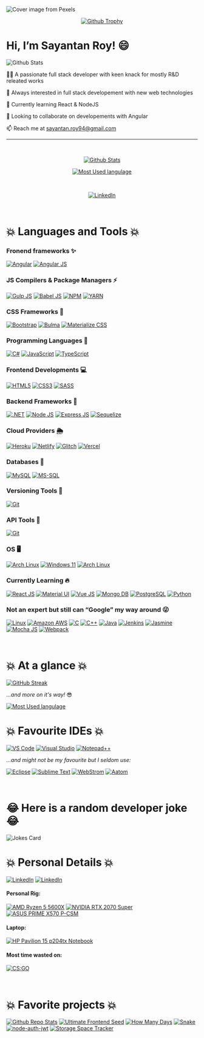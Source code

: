 ![Cover image from Pexels](https://images.pexels.com/photos/169573/pexels-photo-169573.jpeg?auto=compress&cs=tinysrgb&dpr=3&h=375&w=630)

<div align="center">

[![Github Trophy](https://github-profile-trophy.vercel.app/?username=dusk196&margin-w=15&margin-h=15&no-frame=true&theme=onestar)](https://github.com/ryo-ma/github-profile-trophy)

</div>

# Hi, I’m Sayantan Roy! 😄

![Github Stats](https://komarev.com/ghpvc/?username=dusk196&label=Profile%20views&color=blue&style=flat-square)

👋🏼 A passionate full stack developer with keen knack for mostly R&D releated works

👀 Always interested in full stack developement with new web technologies

🌱 Currently learning React & NodeJS

💞️ Looking to collaborate on developements with Angular

📫 Reach me at sayantan.roy94@gmail.com

---

<br />

<div align="center">


[![Github Stats](https://github-readme-stats.vercel.app/api?username=dusk196&show_icons=true&theme=merko)](https://github-readme-stats.vercel.app/)


[![Most Used langulage](https://github-readme-stats.vercel.app/api/top-langs/?username=dusk196&show_icons=true&theme=merko&layout=compact&langs_count=20&hide=java)](https://github-readme-stats.vercel.app/)

<br />

[![LinkedIn](https://img.shields.io/badge/LinkedIn-Connect_Now!-0077B5?style=for-the-badge&logo=linkedin&logoColor=white)](https://www.linkedin.com/in/sayantan-roy94/)

</div>

<br />

# 💥 Languages and Tools 💥

### Fronend frameworks ✨

[![Angular](https://img.shields.io/badge/Angular-DD0031?style=for-the-badge&logo=angular&logoColor=white)](https://angular.io/)
[![Angular JS](https://img.shields.io/badge/Angular_JS-E23237?style=for-the-badge&logo=angularjs&logoColor=white)](https://angularjs.org/)

### JS Compilers & Package Managers ⚡️

[![Gulp JS](https://img.shields.io/badge/Gulp-CF4647?style=for-the-badge&logo=gulp&logoColor=white)](https://gulpjs.com/)
[![Babel JS](https://img.shields.io/badge/Babel-F7DF1E?style=for-the-badge&logo=babel&logoColor=black)](https://babeljs.io/)
[![NPM](https://img.shields.io/badge/npm-CB3837?style=for-the-badge&logo=npm&logoColor=white)](https://www.npmjs.com/)
[![YARN](https://img.shields.io/badge/Yarn-2C8EBB?style=for-the-badge&logo=yarn&logoColor=white)](https://yarnpkg.com/)

### CSS Frameworks 💫

[![Bootstrap](https://img.shields.io/badge/Bootstrap-563D7C?style=for-the-badge&logo=bootstrap&logoColor=white)](https://getbootstrap.com/)
[![Bulma](https://img.shields.io/badge/Bulma-00D1B2?style=for-the-badge&logo=bulma&logoColor=white)](https://bulma.io/)
[![Materialize CSS](https://img.shields.io/badge/Materialize_CSS-ee6e73?style=for-the-badge&logo=material-ui&logoColor=white)](https://materializecss.com/)

### Programming Languages 🔬

[![C#](https://img.shields.io/badge/C%23-239120?style=for-the-badge&logo=c-sharp&logoColor=white)](https://www.w3schools.com/cs/)
[![JavaScript](https://img.shields.io/badge/JavaScript-F7DF1E?style=for-the-badge&logo=javascript&logoColor=black)](https://developer.mozilla.org/en-US/docs/Web/JavaScript/)
[![TypeScript](https://img.shields.io/badge/TypeScript-007ACC?style=for-the-badge&logo=typescript&logoColor=white)](https://www.typescriptlang.org/)

### Frontend Developments 💻

[![HTML5](https://img.shields.io/badge/HTML5-E34F26?style=for-the-badge&logo=html5&logoColor=white)](https://www.w3.org/html/)
[![CSS3](https://img.shields.io/badge/CSS3-1572B6?style=for-the-badge&logo=css3&logoColor=white)](https://www.w3schools.com/css/)
[![SASS](https://img.shields.io/badge/Sass-CC6699?style=for-the-badge&logo=sass&logoColor=white)](https://sass-lang.com/)

### Backend Frameworks 🔭

[![.NET](https://img.shields.io/badge/.NET-512BD4?style=for-the-badge&logo=dotnet&logoColor=white)](https://dotnet.microsoft.com/)
[![Node JS](https://img.shields.io/badge/Node.js-339933?style=for-the-badge&logo=nodedotjs&logoColor=white)](https://nodejs.org/)
[![Express JS](https://img.shields.io/badge/Express.js-000000?style=for-the-badge&logo=express&logoColor=white)](https://expressjs.com/)
[![Sequelize](https://img.shields.io/badge/Sequelize-000000?style=for-the-badge&logo=Sequelize&logoColor=white)](https://sequelize.org/)

### Cloud Providers 🌦
[![Heroku](https://img.shields.io/badge/Heroku-430098?style=for-the-badge&logo=heroku&logoColor=white)](https://www.heroku.com/)
[![Netlify](https://img.shields.io/badge/Netlify-00C7B7?style=for-the-badge&logo=netlify&logoColor=white)](https://www.netlify.com/)
[![Glitch](https://img.shields.io/badge/Glitch-2800ff?style=for-the-badge&logo=glitch&logoColor=white)](https://glitch.com/)
[![Vercel](https://img.shields.io/badge/Vercel-000000?style=for-the-badge&logo=vercel&logoColor=white)](https://vercel.com/)

### Databases 📇

[![MySQL](https://img.shields.io/badge/MySQL-00000F?style=for-the-badge&logo=mysql&logoColor=white)](https://www.mysql.com/)
[![MS-SQL](https://img.shields.io/badge/Microsoft%20SQL%20Sever-CC2927?style=for-the-badge&logo=microsoft%20sql%20server&logoColor=white)](https://www.microsoft.com/en-us/sql-server/)

### Versioning Tools 💾

[![Git](https://img.shields.io/badge/Git-F05032?style=for-the-badge&logo=git&logoColor=white)](https://git-scm.com/)

### API Tools 📡

[![Git](https://img.shields.io/badge/Postman-FF6C37?style=for-the-badge&logo=Postman&logoColor=white)](https://postman.com/)

### OS 🖥

[![Arch Linux](https://img.shields.io/badge/PC-Arch_Linux-1793D1?style=for-the-badge&logo=arch-linux&logoColor=white)](https://archlinux.org/)
[![Windows 11](https://img.shields.io/badge/PC_&_Laptop-Windows_11-0078D6?style=for-the-badge&logo=windows&logoColor=white)](https://www.microsoft.com/en-in/windows/)
[![Arch Linux](https://img.shields.io/badge/Mobile-lineage_os-167C80?style=for-the-badge&logo=lineageos&logoColor=white)](https://archlinux.org/)

### Currently Learning 🔥

[![React JS](https://img.shields.io/badge/React-20232A?style=for-the-badge&logo=react&logoColor=61DAFB)](https://reactjs.org/)
[![Material UI](https://img.shields.io/badge/Material--UI-0081CB?style=for-the-badge&logo=material-ui&logoColor=white)](https://material-ui.com/)
[![Vue JS](https://img.shields.io/badge/Vue.js-35495E?style=for-the-badge&logo=vuedotjs&logoColor=4FC08D)](https://vuejs.org/)
[![Mongo DB](https://img.shields.io/badge/Mongo_DB-4EA94B?style=for-the-badge&logo=mongodb&logoColor=white)](https://www.mongodb.com/)
[![PostgreSQL](https://img.shields.io/badge/PostgreSQL-316192?style=for-the-badge&logo=postgresql&logoColor=white)](https://www.postgresql.org/)
[![Python](https://img.shields.io/badge/Python-FFD43B?style=for-the-badge&logo=python&logoColor=darkgreen)](https://www.python.org/)

### Not an expert but still can “Google” my way around 😜

[![Linux](https://img.shields.io/badge/Linux-FCC624?style=for-the-badge&logo=linux&logoColor=black)](https://www.linux.org/)
[![Amazon AWS](https://img.shields.io/badge/Amazon_AWS-232F3E?style=for-the-badge&logo=amazon-aws&logoColor=white)](https://aws.amazon.com/)
[![C](https://img.shields.io/badge/C-00599C?style=for-the-badge&logo=c&logoColor=white)](https://www.w3schools.in/c-tutorial/intro/)
[![C++](https://img.shields.io/badge/C%2B%2B-00599C?style=for-the-badge&logo=c%2B%2B&logoColor=white)](https://www.w3schools.com/cpp/)
[![Java](https://img.shields.io/badge/Java-ED8B00?style=for-the-badge&logo=java&logoColor=white)](https://www.java.com/)
[![Jenkins](https://img.shields.io/badge/Jenkins-D24939?style=for-the-badge&logo=Jenkins&logoColor=white)](https://www.jenkins.io/)
[![Jasmine](https://img.shields.io/badge/Jasmine-8A4182?style=for-the-badge&logo=Jasmine&logoColor=white)](https://jasmine.github.io/)
[![Mocha JS](https://img.shields.io/badge/Mocha-8D6748?style=for-the-badge&logo=Mocha&logoColor=white)](https://mochajs.org/)
[![Webpack](https://img.shields.io/badge/Webpack-8DD6F9?style=for-the-badge&logo=Webpack&logoColor=black)](https://webpack.js.org/)

<br />

# 💥 At a glance 💥

[![GitHub Streak](https://github-readme-streak-stats.herokuapp.com?user=dusk196&theme=merko)](https://git.io/streak-stats)

*...and more on it's way!* 😎

[![Most Used langulage](https://metrics.lecoq.io/dusk196?template=terminal)](https://metrics.lecoq.io/)

# 💥 Favourite IDEs 💥

[![VS Code](https://img.shields.io/badge/Visual_Studio_Code-0078D4?style=for-the-badge&logo=visual%20studio%20code&logoColor=white)](https://code.visualstudio.com/)
[![Visual Studio](https://img.shields.io/badge/Visual_Studio-5C2D91?style=for-the-badge&logo=visual%20studio&logoColor=white)](https://visualstudio.microsoft.com/)
[![Notepad++](https://img.shields.io/badge/Notepad++-90E59A.svg?style=for-the-badge&logo=notepad%2B%2B&logoColor=black)](https://notepad-plus-plus.org/)

*...and might not be my favourite but I seldom use:*

[![Eclipse](https://img.shields.io/badge/Eclipse-2C2255?style=for-the-badge&logo=eclipse&logoColor=white)](https://www.eclipse.org/)
[![Sublime Text](https://img.shields.io/badge/sublime_text-%23575757.svg?&style=for-the-badge&logo=sublime-text&logoColor=important)](https://www.sublimetext.com/)
[![WebStrom](https://img.shields.io/badge/WebStorm-000000?style=for-the-badge&logo=WebStorm&logoColor=white)](https://www.jetbrains.com/webstorm/)
[![Aatom](https://img.shields.io/badge/Atom-66595C?style=for-the-badge&logo=Atom&logoColor=white)](https://atom.io/)

<br />

# 😂 Here is a random developer joke 😂
![Jokes Card](https://readme-jokes.vercel.app/api)

# 💥 Personal Details 💥

[![LinkedIn](https://img.shields.io/badge/Facebook-1877F2?style=for-the-badge&logo=facebook&logoColor=white)](https://www.facebook.com/dusk196/)
[![LinkedIn](https://img.shields.io/badge/Twitter-1DA1F2?style=for-the-badge&logo=twitter&logoColor=white)](https://twitter.com/itsroy94)

#### Personal Rig: 
[![AMD Ryzen 5 5600X](https://img.shields.io/badge/AMD-Ryzen_5_5600X-ED1C24?style=for-the-badge&logo=amd&logoColor=white)](https://www.amd.com/en/products/cpu/amd-ryzen-5-5600x/)
[![NVIDIA RTX 2070 Super](https://img.shields.io/badge/NVIDIA-RTX_2070_Super-76B900?style=for-the-badge&logo=nvidia&logoColor=white)](https://www.nvidia.com/en-in/geforce/graphics-cards/rtx-2070-super/)
[![ASUS PRIME X570 P-CSM](https://img.shields.io/badge/Asus-PRIME_X570_P--CSM-000000?style=for-the-badge&logo=asus&logoColor=white)](https://www.asus.com/Motherboards-Components/Motherboards/All-series/PRIME-X570-P-CSM/)

#### Laptop:
[![HP Pavilion 15 p204tx Notebook](https://img.shields.io/badge/Windows-HP_Pavilion_15--p204tx_Notebook-0078D6?style=for-the-badge&logo=windows&logoColor=white)](https://support.hp.com/in-en/product/hp-pavilion-15-notebook-pc-series/7486459/model/7584247/)

#### Most time wasted on:

[![CS:GO](https://img.shields.io/badge/Counter_Strike:_Global_Offensive-4000+_Hours-000000?style=for-the-badge&logo=counter-strike&logoColor=white)](https://store.steampowered.com/app/730/CounterStrike_Global_Offensive/)

<br />

# 💥 Favorite projects 💥

[![Github Repo Stats](https://github-readme-stats.vercel.app/api/pin/?username=dusk196&repo=github-repo-stats&theme=merko)](https://github.com/dusk196/github-repo-stats/)
[![Ultimate Frontend Seed](https://github-readme-stats.vercel.app/api/pin/?username=dusk196&repo=ultimate-frontend-seed&theme=merko)](https://github.com/dusk196/ultimate-frontend-seed/)
[![How Many Days](https://github-readme-stats.vercel.app/api/pin/?username=dusk196&repo=how-many-days&theme=merko)](https://github.com/dusk196/how-many-days/)
[![Snake](https://github-readme-stats.vercel.app/api/pin/?username=dusk196&repo=snake&theme=merko)](https://github.com/dusk196/snake/)
[![node-auth-jwt](https://github-readme-stats.vercel.app/api/pin/?username=dusk196&repo=node-auth-jwt&theme=merko)](https://github.com/dusk196/node-auth-jwt/)
[![Storage Space Tracker](https://github-readme-stats.vercel.app/api/pin/?username=dusk196&repo=storage-space-tracker&theme=merko)](https://github.com/dusk196/storage-space-tracker/)
